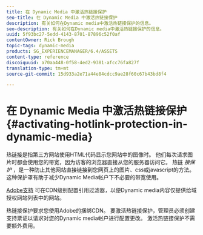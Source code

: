 ```yaml
---
title: 在 Dynamic Media 中激活热链接保护
seo-title: 在 Dynamic Media 中激活热链接保护
description: 有关如何在Dynamic media中激活热链接保护的信息。
seo-description: 有关如何在Dynamic media中激活热链接保护的信息。
uuid: 5f93bc27-5edd-4143-8701-87896c52f0af
contentOwner: Rick Brough
topic-tags: dynamic-media
products: SG_EXPERIENCEMANAGER/6.4/ASSETS
content-type: reference
discoiquuid: a70aa448-0f58-4ed2-9381-afcc76fa827f
translation-type: tm+mt
source-git-commit: 15d933a2e71a44e84cdcc9ae28f60c67b43bd8f4

---
```



# 在 Dynamic Media 中激活热链接保护 {#activating-hotlink-protection-in-dynamic-media}

热链接是指第三方网站使用HTML代码显示您网站中的图像时。 他们每次请求图片时都会使用您的带宽，因为访客的浏览器直接从您的服务器访问它。 热链 *接保护* ，是一种防止其他网站直接链接到您网页上的图片、css或javascript的方法。 这种保护罩有助于减少Dynamic Media帐户下不必要的带宽使用。

[Adobe支持](https://helpx.adobe.com/support.html) 可在CDN级别配置引用过滤器，以便Dynamic media内容仅提供给域授权网站列表中的网站。

热链接保护要求您使用Adobe的捆绑CDN。 要激活热链接保护，管理员必须创建支持票证以请求对您的Dynamic media帐户进行配置更改。 激活热链接保护不需要额外费用。
